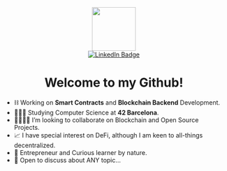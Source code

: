 <div id="header" align="center">
  <img src="https://media.giphy.com/media/v1.Y2lkPTc5MGI3NjExdnlib3hsdm5yYWFjZ3Q4OWEwamk5a2V2cGZuNzNreXNkMnVkdjltdSZlcD12MV9pbnRlcm5hbF9naWZfYnlfaWQmY3Q9cw/SlKBbQNNZNfcPRWYW7/giphy.gif" width="100"/>
</div>

<div id="badges" align="center">
  <a href="www.linkedin.com/in/marta-diez-asensio">
    <img src="https://img.shields.io/badge/LinkedIn-blue?style=for-the-badge&logo=linkedin&logoColor=white" alt="LinkedIn Badge"/>
  </a>
</div>

<div id="views" align="center">
   <img src="https://komarev.com/ghpvc/?username=MartaDiezAsensio&style=flat-square&color=blue" alt=""/>
</div>

<h1 align="center" color=#892476>Welcome to my Github!</h1>

- ⛓️ Working on **Smart Contracts** and **Blockchain Backend** Development. 
- 👩🏽‍💻 Studying Computer Science at **42 Barcelona**. 
- 🫱🏽‍🫲🏾 I’m looking to collaborate on Blockchain and Open Source Projects.
- 📈 I have special interest on DeFi, although I am keen to all-things decentralized.
- 🔎 Entrepreneur and Curious learner by nature. 
- 💬 Open to discuss about ANY topic...


